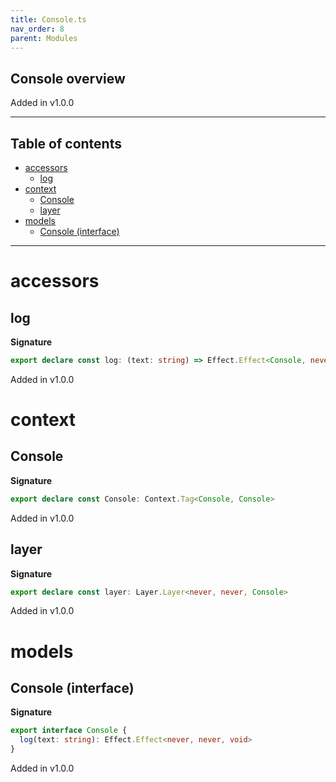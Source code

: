 ```yaml
---
title: Console.ts
nav_order: 8
parent: Modules
---
```


## Console overview

Added in v1.0.0

---

<h2 class="text-delta">Table of contents</h2>

- [accessors](#accessors)
  - [log](#log)
- [context](#context)
  - [Console](#console)
  - [layer](#layer)
- [models](#models)
  - [Console (interface)](#console-interface)

---

# accessors

## log

**Signature**

```ts
export declare const log: (text: string) => Effect.Effect<Console, never, void>
```

Added in v1.0.0

# context

## Console

**Signature**

```ts
export declare const Console: Context.Tag<Console, Console>
```

Added in v1.0.0

## layer

**Signature**

```ts
export declare const layer: Layer.Layer<never, never, Console>
```

Added in v1.0.0

# models

## Console (interface)

**Signature**

```ts
export interface Console {
  log(text: string): Effect.Effect<never, never, void>
}
```

Added in v1.0.0
